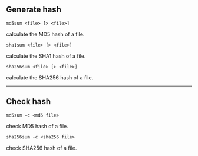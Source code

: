 ## Generate hash

```
md5sum <file> [> <file>]
```

calculate the MD5 hash of a file.

```
sha1sum <file> [> <file>]
```

calculate the SHA1 hash of a file.

```
sha256sum <file> [> <file>]
```

calculate the SHA256 hash of a file.

___

## Check hash

```
md5sum -c <md5 file>
```

check MD5 hash of a file.

```
sha256sum -c <sha256 file>
```

check SHA256 hash of a file.